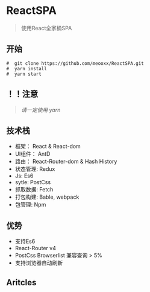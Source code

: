 ﻿# ReactSPA
> 使用React全家桶SPA

## 开始
```
#  git clone https://github.com/meooxx/ReactSPA.git
#  yarn install
#  yarn start 

```
## ！！注意
> *请一定使用 yarn*

## 技术栈
* 框架： React & React-dom
* UI组件： AntD
* 路由： React-Router-dom & Hash History
* 状态管理: Redux
* Js: Es6
* sytle: PostCss
* 抓取数据: Fetch
* 打包构建: Bable, webpack
* 包管理: Npm

## 优势
* 支持Es6
* React-Router v4
* PostCss Browserlist 兼容查询 > 5%
* 支持浏览器自动刷新



## Aritcles

